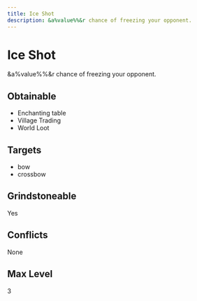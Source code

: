 ```yaml
---
title: Ice Shot
description: &a%value%%&r chance of freezing your opponent.
---
```

# Ice Shot
&a%value%%&r chance of freezing your opponent.
## Obtainable
- Enchanting table
- Village Trading
- World Loot
## Targets
- bow
 - crossbow
## Grindstoneable
Yes
## Conflicts
None
## Max Level
3
